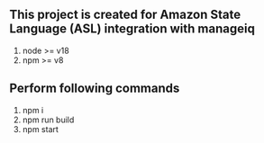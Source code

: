 ## This project is created for Amazon State Language (ASL) integration with manageiq

1. node >= v18
2. npm >= v8 

## Perform following commands 

1. npm i
2. npm run build 
3. npm start
